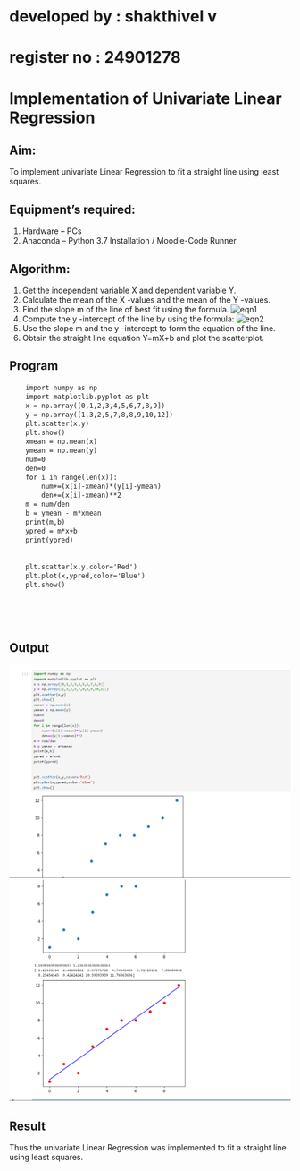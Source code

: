 # developed by : shakthivel v
# register no : 24901278


# Implementation of Univariate Linear Regression
## Aim:
To implement univariate Linear Regression to fit a straight line using least squares.
## Equipment’s required:
1.	Hardware – PCs
2.	Anaconda – Python 3.7 Installation / Moodle-Code Runner
## Algorithm:
1.	Get the independent variable X and dependent variable Y.
2.	Calculate the mean of the X -values and the mean of the Y -values.
3.	Find the slope m of the line of best fit using the formula.
 ![eqn1](./eq1.jpg)
4.	Compute the y -intercept of the line by using the formula:
![eqn2](./eq2.jpg)  
5.	Use the slope m and the y -intercept to form the equation of the line.
6.	Obtain the straight line equation Y=mX+b and plot the scatterplot.
## Program
```
    import numpy as np 
    import matplotlib.pyplot as plt
    x = np.array([0,1,2,3,4,5,6,7,8,9])
    y = np.array([1,3,2,5,7,8,8,9,10,12])
    plt.scatter(x,y)
    plt.show()
    xmean = np.mean(x)
    ymean = np.mean(y)
    num=0
    den=0
    for i in range(len(x)):
        num+=(x[i]-xmean)*(y[i]-ymean)
        den+=(x[i]-xmean)**2
    m = num/den
    b = ymean - m*xmean
    print(m,b)
    ypred = m*x+b
    print(ypred)


    plt.scatter(x,y,color='Red')
    plt.plot(x,ypred,color='Blue')
    plt.show()





```
## Output
![iamge 1](<Screenshot 2024-12-26 201943.png>)
![iamge 2](<Screenshot 2024-12-26 202006.png>)

## Result
Thus the univariate Linear Regression was implemented to fit a straight line using least squares.
